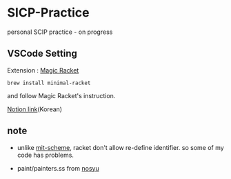 # SICP-Practice
personal SCIP practice - on progress


## VSCode Setting

Extension : [Magic Racket](https://marketplace.visualstudio.com/items?itemName=evzen-wybitul.magic-racket)

```
brew install minimal-racket
```
and follow Magic Racket's instruction.

[Notion link](https://productive-path-648.notion.site/SICP-4c0c533dcfbc447a9707bb01b7eb2e6c)(Korean)

## note
* unlike [mit-scheme](https://www.gnu.org/software/mit-scheme/), racket don't allow re-define identifier. so some of my code has problems.

* paint/painters.ss from [nosyu](https://nosyu.pe.kr/1354)
